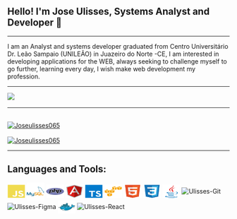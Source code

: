 ## Hello! I'm Jose Ulisses, Systems Analyst and Developer 🖖
<hr>
<div>
 <p>I am an Analyst and systems developer graduated from Centro Universitário Dr. Leão Sampaio (UNILEÃO) in Juazeiro do Norte -CE, I am interested in developing applications for the WEB, always seeking to challenge myself to go further, learning every day, I wish make web development my profession.</p>
</div>
<hr>
 <div> 
  <a href="https://www.linkedin.com/in/jos%C3%A9-ulisses-da-silva-filho-0b0429212/" target="_blank"><img src="https://img.shields.io/badge/-LinkedIn-%230077B5?style=for-the-badge&logo=linkedin&logoColor=white" target="_blank"></a> 
 
</div>
<hr>


<br>
<div align="left">
  <a href="https://github.com/Joseulisses065">
  <img height="180em" src="https://github-readme-streak-stats.herokuapp.com/?user=Joseulisses065&theme=dark&"  alt="Joseulisses065"/></a>
</div>
<br>
<div align="left">
  <a href="https://github.com/Joseulisses065">
  <img height="180em" src="https://github-readme-stats.vercel.app/api/top-langs?username=Joseulisses065&theme=dark&show_icons=true&locale=en&layout=compact"  alt="Joseulisses065"/></a>
</div>

<div style="display: inline_block">
<hr>

## Languages ​​and Tools:    
  
  <img align="center" alt="Ulisses-Js" height="30" width="40" src="https://raw.githubusercontent.com/devicons/devicon/master/icons/javascript/javascript-plain.svg">
<img align="center" alt="Ulisses-mysql" src="https://raw.githubusercontent.com/devicons/devicon/master/icons/mysql/mysql-original-wordmark.svg" alt="mysql" width="40" height="40"/>
  <img align="center" alt="Ulisses-React" height="30" width="40" src="https://raw.githubusercontent.com/devicons/devicon/master/icons/php/php-original.svg">
  <img align="center" alt="Angular" height="30" width="40" src="https://raw.githubusercontent.com/devicons/devicon/master/icons/angularjs/angularjs-original.svg">
<img align="center" alt="TypeScript" height="30" width="40" src="https://raw.githubusercontent.com/devicons/devicon/master/icons/typescript/typescript-original.svg">
<img align="center" alt="AWS" height="30" width="40" src="https://raw.githubusercontent.com/devicons/devicon/master/icons/amazonwebservices/amazonwebservices-original.svg">
  <img align="center" alt="Ulisses-HTML" height="30" width="40" src="https://raw.githubusercontent.com/devicons/devicon/master/icons/html5/html5-original.svg">
  <img align="center" alt="Ulisses-CSS" height="30" width="40" src="https://raw.githubusercontent.com/devicons/devicon/master/icons/css3/css3-original.svg">
  <img align="center" alt="Ulisses-Java" height="30" width="40" src="https://raw.githubusercontent.com/devicons/devicon/master/icons/java/java-original.svg">
  <img align="center" alt="Ulisses-Git" height="30" width="40" src="https://cdn.jsdelivr.net/gh/devicons/devicon/icons/git/git-original.svg" />  
 <img align="center" alt="Ulisses-Figma" height="30" width="40" src="https://cdn.jsdelivr.net/gh/devicons/devicon/icons/figma/figma-original.svg" />
  <img align="center" alt="Ulisses-React" height="30" width="40" src="https://raw.githubusercontent.com/devicons/devicon/master/icons/docker/docker-original.svg">
    <img align="center" alt="Ulisses-React" height="30" width="40" src="https://raw.githubusercontent.com/jmnote/z-icons/master/svg/github.svg">

</div>

##
 

